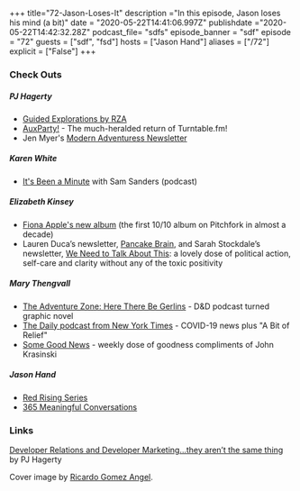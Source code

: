 +++
title="72-Jason-Loses-It"
description ="In this episode, Jason loses his mind (a bit)"
date = "2020-05-22T14:41:06.997Z"
publishdate ="2020-05-22T14:42:32.28Z"
podcast_file= "sdfs"
episode_banner = "sdf"
episode = "72"
guests = ["sdf", "fsd"]
hosts = ["Jason Hand"]
aliases = ["/72"]
explicit = ["False"]
+++

### Check Outs

##### PJ Hagerty
* [Guided Explorations by
RZA](https://open.spotify.com/album/2XZkvTFqEDLC7CEM69gR47?si=VZvGd6JmQtOz6djsWj85Jw)
* [AuxParty!](https://auxparty.com/devrel-collective) - The much-heralded return
of Turntable.fm!
* Jen Myer's [Modern Adventuress
Newsletter](https://jenmyers.substack.com/p/13-march-2020)

##### Karen White
* [It's Been a
Minute](https://www.npr.org/podcasts/510317/its-been-a-minute-with-sam-sanders)
with Sam Sanders (podcast)

##### Elizabeth Kinsey
* [Fiona Apple's new
album](https://www.vulture.com/2020/04/fiona-apple-fetch-the-bolt-cutters-songs.html)
(the first 10/10 album on Pitchfork in almost a decade)
* Lauren Duca’s newsletter, [Pancake Brain](https://laurenduca.substack.com/),
and Sarah Stockdale’s newsletter, [We Need to Talk About
This](https://www.wntta.co/): a lovely dose of political action, self-care and
clarity without any of the toxic positivity

##### Mary Thengvall
* [The Adventure Zone: Here There Be Gerlins](https://amzn.to/2VHNQ1M) - D&D
podcast turned graphic novel
* [The Daily podcast from New York
Times](https://www.nytimes.com/column/the-daily) - COVID-19 news plus "A Bit of
Relief"
* [Some Good News](https://www.youtube.com/channel/UCOe_y6KKvS3PdIfb9q9pGug) -
weekly dose of goodness compliments of John Krasinski

##### Jason Hand
* [Red Rising Series](https://amzn.to/2Vrg7un)
* [365 Meaningful Conversations](https://365meaningfulconversations.com/)

### Links
[Developer Relations and Developer Marketing…they aren’t the same
thing](https://medium.com/@aspleenic/developer-relations-and-developer-marketing-they-arent-the-same-thing-35b896159825)
by PJ Hagerty 

Cover image by [Ricardo Gomez
Angel](https://unsplash.com/@ripato?utm_source=unsplash&utm_medium=referral&utm_content=creditCopyText).